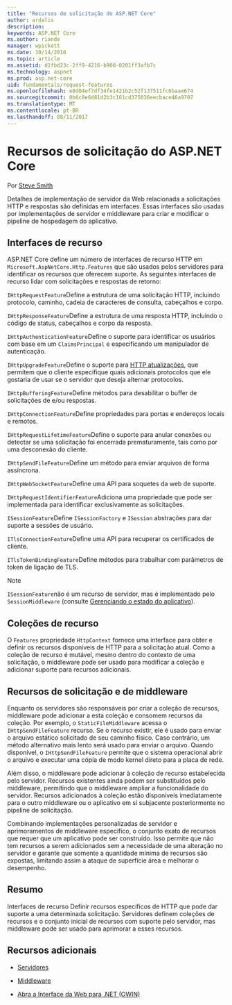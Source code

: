 ```yaml
---
title: "Recursos de solicitação do ASP.NET Core"
author: ardalis
description: 
keywords: ASP.NET Core
ms.author: riande
manager: wpickett
ms.date: 10/14/2016
ms.topic: article
ms.assetid: d1fbd23c-2ff9-4216-b908-0201ff3afb7c
ms.technology: aspnet
ms.prod: asp.net-core
uid: fundamentals/request-features
ms.openlocfilehash: e8d04ef7df34fe1421b2c52f137511fc6baae674
ms.sourcegitcommit: 0b6c8e6d81d2b3c161cd375036eecbace46a9707
ms.translationtype: MT
ms.contentlocale: pt-BR
ms.lasthandoff: 08/11/2017
---
```

# <a name="request-features-in-aspnet-core"></a>Recursos de solicitação do ASP.NET Core

Por [Steve Smith](http://ardalis.com)

Detalhes de implementação de servidor da Web relacionada a solicitações HTTP e respostas são definidas em interfaces. Essas interfaces são usadas por implementações de servidor e middleware para criar e modificar o pipeline de hospedagem do aplicativo.

## <a name="feature-interfaces"></a>Interfaces de recurso

ASP.NET Core define um número de interfaces de recurso HTTP em `Microsoft.AspNetCore.Http.Features` que são usados pelos servidores para identificar os recursos que oferecem suporte. As seguintes interfaces de recurso lidar com solicitações e respostas de retorno:

`IHttpRequestFeature`Define a estrutura de uma solicitação HTTP, incluindo protocolo, caminho, cadeia de caracteres de consulta, cabeçalhos e corpo.

`IHttpResponseFeature`Define a estrutura de uma resposta HTTP, incluindo o código de status, cabeçalhos e corpo da resposta.

`IHttpAuthenticationFeature`Define o suporte para identificar os usuários com base em um `ClaimsPrincipal` e especificando um manipulador de autenticação.

`IHttpUpgradeFeature`Define o suporte para [HTTP atualizações](https://tools.ietf.org/html/rfc2616.html#section-14.42), que permitem que o cliente especifique quais adicionais protocolos que ele gostaria de usar se o servidor que deseja alternar protocolos.

`IHttpBufferingFeature`Define métodos para desabilitar o buffer de solicitações de e/ou respostas.

`IHttpConnectionFeature`Define propriedades para portas e endereços locais e remotos.

`IHttpRequestLifetimeFeature`Define o suporte para anular conexões ou detectar se uma solicitação foi encerrada prematuramente, tais como por uma desconexão do cliente.

`IHttpSendFileFeature`Define um método para enviar arquivos de forma assíncrona.

`IHttpWebSocketFeature`Define uma API para soquetes da web de suporte.

`IHttpRequestIdentifierFeature`Adiciona uma propriedade que pode ser implementada para identificar exclusivamente as solicitações.

`ISessionFeature`Define `ISessionFactory` e `ISession` abstrações para dar suporte a sessões de usuário.

`ITlsConnectionFeature`Define uma API para recuperar os certificados de cliente.

`ITlsTokenBindingFeature`Define métodos para trabalhar com parâmetros de token de ligação de TLS.

> [!NOTE]
> `ISessionFeature`não é um recurso de servidor, mas é implementado pelo `SessionMiddleware` (consulte [Gerenciando o estado do aplicativo](app-state.md)).

## <a name="feature-collections"></a>Coleções de recurso

O `Features` propriedade `HttpContext` fornece uma interface para obter e definir os recursos disponíveis de HTTP para a solicitação atual. Como a coleção de recurso é mutável, mesmo dentro do contexto de uma solicitação, o middleware pode ser usado para modificar a coleção e adicionar suporte para recursos adicionais.

## <a name="middleware-and-request-features"></a>Recursos de solicitação e de middleware

Enquanto os servidores são responsáveis por criar a coleção de recursos, middleware pode adicionar a esta coleção e consomem recursos da coleção. Por exemplo, o `StaticFileMiddleware` acessa o `IHttpSendFileFeature` recurso. Se o recurso existir, ele é usado para enviar o arquivo estático solicitado de seu caminho físico. Caso contrário, um método alternativo mais lento será usado para enviar o arquivo. Quando disponível, o `IHttpSendFileFeature` permite que o sistema operacional abrir o arquivo e executar uma cópia de modo kernel direto para a placa de rede.

Além disso, o middleware pode adicionar à coleção de recurso estabelecida pelo servidor. Recursos existentes ainda podem ser substituídos pelo middleware, permitindo que o middleware ampliar a funcionalidade do servidor. Recursos adicionados à coleção estão disponíveis imediatamente para o outro middleware ou o aplicativo em si subjacente posteriormente no pipeline de solicitação.

Combinando implementações personalizadas de servidor e aprimoramentos de middleware específico, o conjunto exato de recursos que requer que um aplicativo pode ser construído. Isso permite que não tem recursos a serem adicionados sem a necessidade de uma alteração no servidor e garante que somente a quantidade mínima de recursos são expostas, limitando assim a ataque de superfície área e melhorar o desempenho.

## <a name="summary"></a>Resumo

Interfaces de recurso Definir recursos específicos de HTTP que pode dar suporte a uma determinada solicitação. Servidores definem coleções de recursos e o conjunto inicial de recursos com suporte pelo servidor, mas middleware pode ser usado para aprimorar a esses recursos.

## <a name="additional-resources"></a>Recursos adicionais

* [Servidores](servers/index.md)

* [Middleware](middleware.md)

* [Abra a Interface da Web para .NET (OWIN)](owin.md)

